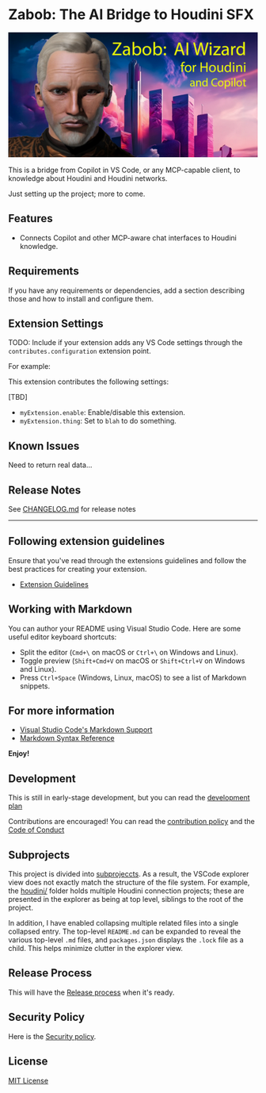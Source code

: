 # Zabob: The AI Bridge to Houdini SFX

![Zabob in front of a future city](docs/images/zabob-holodeck-text.jpg)

This is a bridge from Copilot in VS Code, or any MCP-capable client, to knowledge about Houdini and Houdini networks.

Just setting up the project; more to come.

## Features

* Connects Copilot and other MCP-aware chat interfaces to Houdini knowledge.

## Requirements

If you have any requirements or dependencies, add a section describing those and how to install and configure them.

## Extension Settings

TODO:
Include if your extension adds any VS Code settings through the `contributes.configuration` extension point.

For example:

This extension contributes the following settings:

\[TBD]

* `myExtension.enable`: Enable/disable this extension.
* `myExtension.thing`: Set to `blah` to do something.

## Known Issues

Need to return real data...

## Release Notes

See [CHANGELOG.md](CHANGELOG.md) for release notes

---

## Following extension guidelines

Ensure that you've read through the extensions guidelines and follow the best practices for creating your extension.

* [Extension Guidelines](https://code.visualstudio.com/api/references/extension-guidelines)

## Working with Markdown

You can author your README using Visual Studio Code. Here are some useful editor keyboard shortcuts:

* Split the editor (`Cmd+\` on macOS or `Ctrl+\` on Windows and Linux).
* Toggle preview (`Shift+Cmd+V` on macOS or `Shift+Ctrl+V` on Windows and Linux).
* Press `Ctrl+Space` (Windows, Linux, macOS) to see a list of Markdown snippets.

## For more information

* [Visual Studio Code's Markdown Support](http://code.visualstudio.com/docs/languages/markdown)
* [Markdown Syntax Reference](https://help.github.com/articles/markdown-basics/)

**Enjoy!**

## Development

This is still in early-stage development, but you can read the [development plan](DEVELOPMENT.md)

Contributions are encouraged! You can read the [contribution policy](CONTRIBUTING.md) and the [Code of Conduct](CODE_OF_CONDUCT.md)

## Subprojects

This project is divided into [subprojeccts](SUBPROJECTS.md). As a result, the VSCode explorer view does not exactly match the structure of the file system. For example, the [houdini/](houdini/README.md) folder holds multiple Houdini connection projects; these are presented in the explorer as being at top level, siblings to the root of the project.

In addition, I have enabled collapsing multiple related files into a single collapsed entry. The top-level `README.md` can be expanded to reveal the various top-level `.md` files, and `packages.json` displays the `.lock` file as a child. This helps minimize clutter in the explorer view.

## Release Process

This will have the [Release process](RELEASE.md) when it's ready.

## Security Policy

Here is the [Security policy](SECURITY.md).

## License

[MIT License](LICENSE.md)
